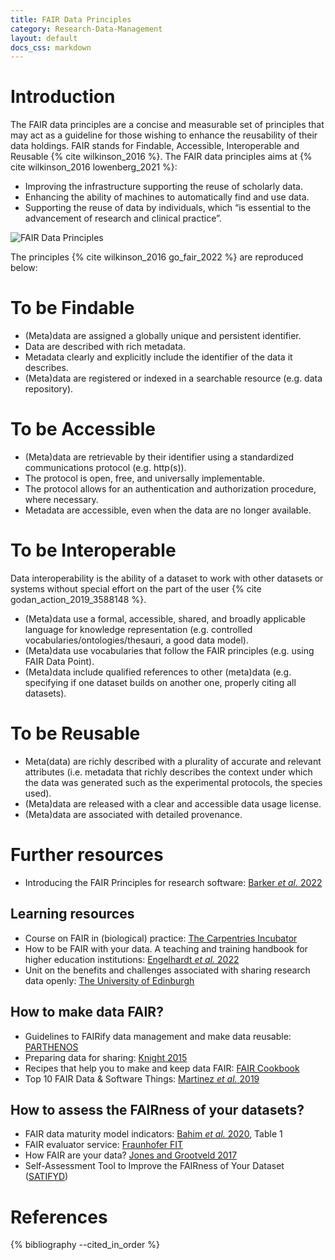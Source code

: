 ```yaml
---
title: FAIR Data Principles
category: Research-Data-Management
layout: default
docs_css: markdown
---
```

# Introduction

The FAIR data principles are a concise and measurable set of principles that may act as a guideline for those wishing to enhance the reusability of their data holdings. FAIR stands for Findable, Accessible, Interoperable and Reusable {% cite wilkinson_2016  %}. The FAIR data principles aims at {% cite wilkinson_2016 lowenberg_2021 %}:

* Improving the infrastructure supporting the reuse of scholarly data.
* Enhancing the ability of machines to automatically find and use data.
* Supporting the reuse of data by individuals, which “is essential to the advancement of research and clinical practice”.

![FAIR Data Principles](/nfdi4microbiota-knowledge-base/assets/img/fair_principles_cropped.png)

The principles {% cite wilkinson_2016 go_fair_2022 %} are reproduced below:

# To be Findable

* (Meta)data are assigned a globally unique and persistent identifier.
* Data are described with rich metadata.
* Metadata clearly and explicitly include the identifier of the data it describes.
* (Meta)data are registered or indexed in a searchable resource (e.g. data repository).

# To be Accessible

* (Meta)data are retrievable by their identifier using a standardized communications protocol (e.g. http(s)).
* The protocol is open, free, and universally implementable.
* The protocol allows for an authentication and authorization procedure, where necessary.
* Metadata are accessible, even when the data are no longer available.

# To be Interoperable 

Data interoperability is the ability of a dataset to work with other datasets or systems without special effort on the part of the user {% cite godan_action_2019_3588148 %}.

* (Meta)data use a formal, accessible, shared, and broadly applicable language for knowledge representation (e.g. controlled vocabularies/ontologies/thesauri, a good data model).
* (Meta)data use vocabularies that follow the FAIR principles (e.g. using FAIR Data Point).
* (Meta)data include qualified references to other (meta)data (e.g. specifying if one dataset builds on another one, properly citing all datasets).

# To be Reusable

* Meta(data) are richly described with a plurality of accurate and relevant attributes (i.e. metadata that richly describes the context under which the data was generated such as the experimental protocols, the species used).
* (Meta)data are released with a clear and accessible data usage license.
* (Meta)data are associated with detailed provenance.

# Further resources
* Introducing the FAIR Principles for research software: [Barker *et al.* 2022](https://doi.org/10.1038/s41597-022-01710-x)

## Learning resources
* Course on FAIR in (biological) practice: [The Carpentries Incubator](https://carpentries-incubator.github.io/fair-bio-practice/)
* How to be FAIR with your data. A teaching and training handbook for higher education institutions: [Engelhardt *et al.* 2022](https://doi.org/10.5281/zenodo.6674301)
* Unit on the benefits and challenges associated with sharing research data openly: [The University of Edinburgh](https://mantra.ed.ac.uk/fairsharingandaccess/)

## How to make data FAIR?
* Guidelines to FAIRify data management and make data reusable: [PARTHENOS](https://doi.org/10.5281/zenodo.2668479)
* Preparing data for sharing: [Knight 2015](https://www.slideshare.net/lshtm/preparing-data-for-sharing-the-fair-principles)
* Recipes that help you to make and keep data FAIR: [FAIR Cookbook](https://faircookbook.elixir-europe.org/content/home.html)
* Top 10 FAIR Data & Software Things: [Martinez *et al.* 2019](https://doi.org/10.5281/zenodo.3409968)

## How to assess the FAIRness of your datasets?
* FAIR data maturity model indicators: [Bahim *et al.* 2020](https://doi.org/10.5334/dsj-2020-041), Table 1
* FAIR evaluator service: [Fraunhofer FIT](https://gitlab.fit.fraunhofer.de/abu.ibne.bayazid/fairevaluator)
* How FAIR are your data? [Jones and Grootveld 2017](https://doi.org/10.5281/zenodo.5111307)
* Self-Assessment Tool to Improve the FAIRness of Your Dataset ([SATIFYD](https://satifyd.dans.knaw.nl/)) 

# References

{% bibliography --cited_in_order %}

